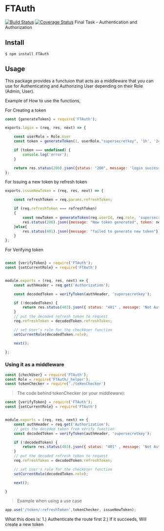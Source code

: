 
# FTAuth 
[![Build Status](https://travis-ci.com/jurelmartin/FTAuth.svg?branch=master)](https://travis-ci.com/jurelmartin/FTAuth)
[![Coverage Status](https://coveralls.io/repos/github/jurelmartin/FTAuth/badge.svg?branch=master)](https://coveralls.io/github/jurelmartin/FTAuth?branch=master)
Final Task - Authentication and Authorization

## Install
    $ npm install FTAuth

## Usage

This package provides a functuion that acts as a middleware that you can use for Authenticating and Authorizing User depending on their Role (Admin, User).

Example of How to use the functions, 

For Creating a token

```javascript
const {generateToken} = require('FTAuth');

exports.login = (req, res, next) => {

    const userRole = Role.User
    const token = generateToken(1, userRole,"supersecretkey", '1h', '24hr');

    if (token === undefined) {
        console.log('error');
    }

    return res.status(200).json({status: "200", message: 'login success', token: token});
};
```

For Issuing a new token by refresh token

```javascript
exports.issueNewToken = (req, res, next) => {

    const refreshToken = req.params.refreshToken;

    if (req.refreshToken === refreshToken)
    {
        const newToken = generateToken(req.userId, req.role, 'supersecretkey', '1h', '24h');
        res.status(200).json({message: "New token generated", token: newToken});
    }else{
        res.status(401).json({message: "failed to generate new token"});
    }
};
```
For Verifying token

```javascript

const {verifyToken} = require('FTAuth');
const {setCurrentRole} = require('FTAuth')


module.exports = (req, res, next) => { 
    const authHeader = req.get('Authorization');

    const decodedToken = verifyToken(authHeader, 'supersecretkey');

    if (!decodedToken) {
        return res.status(403).json({ status: "401" , message: 'Not Authenticated' });
    }
    // put the decoded refresh token to request
    req.refreshToken = decodedToken.refreshToken;

    // set User's role for the checkUser function
    setCurrentRole(decodedToken.role);

    next();

};
```


### Using it as a middleware



```javascript
const {checkUser} = require('FTAuth');
const Role = require('FTAuth/_helper');
const tokenChecker = require('./tokenChecker')
```
> The code behind tokenChecker (or your middleware): 
```javascript
const {verifyToken} = require('FTAuth');
const {setCurrentRole} = require('FTAuth')


module.exports = (req, res, next) => { 
    const authHeader = req.get('Authorization');
    // gets the decoded token from verify function
    const decodedToken = verifyToken(authHeader, 'supersecretkey');

    if (!decodedToken) {
        return res.status(403).json({ status: "401" , message: 'Not Authenticated' });
    }
    // put the decoded refresh token to request
    req.refreshToken = decodedToken.refreshToken;

    // set User's role for the checkUser function
    setCurrentRole(decodedToken.role);

    next();

}

```

> Example when using a use case

```javascript
app.use('/token/:refreshToken',tokenChecker, issueNewToken);
```

What this does is:
1.) Authenticate the route first
2.) If it succeeds, Will create a new token 

